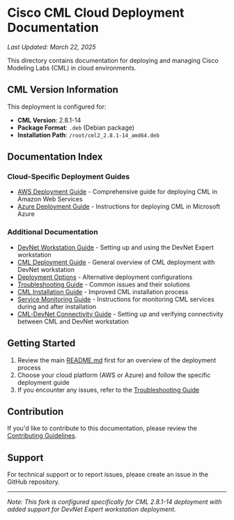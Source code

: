 # Cisco CML Cloud Deployment Documentation

*Last Updated: March 22, 2025*

This directory contains documentation for deploying and managing Cisco Modeling Labs (CML) in cloud environments.

## CML Version Information

This deployment is configured for:
- **CML Version**: 2.8.1-14
- **Package Format**: `.deb` (Debian package)
- **Installation Path**: `/root/cml2_2.8.1-14_amd64.deb`

## Documentation Index

### Cloud-Specific Deployment Guides
- [AWS Deployment Guide](AWS.md) - Comprehensive guide for deploying CML in Amazon Web Services
- [Azure Deployment Guide](Azure.md) - Instructions for deploying CML in Microsoft Azure

### Additional Documentation
- [DevNet Workstation Guide](../DEVNET_WORKSTATION.md) - Setting up and using the DevNet Expert workstation
- [CML Deployment Guide](../CML_DEPLOYMENT.md) - General overview of CML deployment with DevNet workstation
- [Deployment Options](OPTIONS.md) - Alternative deployment configurations
- [Troubleshooting Guide](TROUBLESHOOTING.md) - Common issues and their solutions
- [CML Installation Guide](CML_INSTALLATION.md) - Improved CML installation process
- [Service Monitoring Guide](SERVICE_MONITORING.md) - Instructions for monitoring CML services during and after installation
- [CML-DevNet Connectivity Guide](CML_DEVNET_CONNECTIVITY.md) - Setting up and verifying connectivity between CML and DevNet workstation

## Getting Started

1. Review the main [README.md](../README.md) first for an overview of the deployment process
2. Choose your cloud platform (AWS or Azure) and follow the specific deployment guide
3. If you encounter any issues, refer to the [Troubleshooting Guide](TROUBLESHOOTING.md)

## Contribution

If you'd like to contribute to this documentation, please review the [Contributing Guidelines](../CONTRIBUTING.md).

## Support

For technical support or to report issues, please create an issue in the GitHub repository.

---

*Note: This fork is configured specifically for CML 2.8.1-14 deployment with added support for DevNet Expert workstation deployment.*

